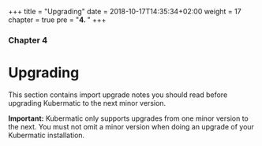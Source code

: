 +++
title = "Upgrading"
date =  2018-10-17T14:35:34+02:00
weight = 17
chapter = true
pre = "<b>4. </b>"
+++

### Chapter 4

# Upgrading

This section contains import upgrade notes you should read before upgrading Kubermatic to the next minor version.

**Important:** Kubermatic only supports upgrades from one minor version to the next. You must not omit a minor version when doing an upgrade of your Kubermatic installation.
